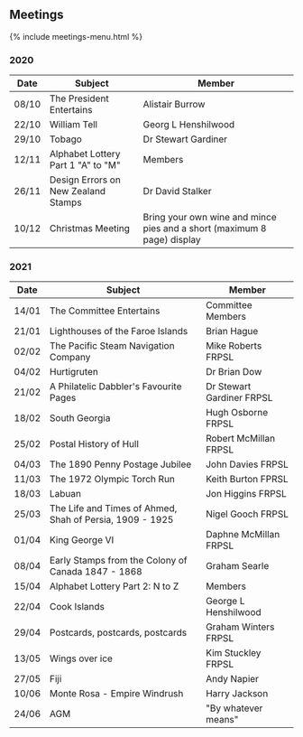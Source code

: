 ## Meetings

{% include meetings-menu.html %}

### 2020

Date  | Subject | Member
----- | ------- | ------
08/10 | The President Entertains | Alistair Burrow
22/10 | William Tell | Georg L Henshilwood
29/10 | Tobago | Dr Stewart Gardiner
12/11 | Alphabet Lottery Part 1 "A" to "M" | Members
26/11 | Design Errors on New Zealand Stamps | Dr David Stalker
10/12 | Christmas Meeting | Bring your own wine and mince pies and a short (maximum 8 page) display

### 2021

Date  | Subject | Member
----- | ------- | ------
14/01 | The Committee Entertains | Committee Members
21/01 | Lighthouses of the Faroe Islands | Brian Hague
02/02 | The Pacific Steam Navigation Company | Mike Roberts FRPSL
04/02 | Hurtigruten | Dr Brian Dow
21/02 | A Philatelic Dabbler's Favourite Pages | Dr Stewart Gardiner FRPSL
18/02 | South Georgia | Hugh Osborne FRPSL
25/02 | Postal History of Hull | Robert McMillan FRPSL
04/03 | The 1890 Penny Postage Jubilee | John Davies FRPSL
11/03 | The 1972 Olympic Torch Run | Keith Burton FPRSL
18/03 | Labuan | Jon Higgins FRPSL
25/03 | The Life and Times of Ahmed, Shah of Persia, 1909 - 1925 | Nigel Gooch FRPSL
01/04 | King George VI | Daphne McMillan FRPSL
08/04 | Early Stamps from the Colony of Canada 1847 - 1868 | Graham Searle
15/04 | Alphabet Lottery Part 2: N to Z | Members
22/04 | Cook Islands | George L Henshilwood
29/04 | Postcards, postcards, postcards | Graham Winters FRPSL
13/05 | Wings over ice | Kim Stuckley FRPSL
27/05 | Fiji | Andy Napier
10/06 | Monte Rosa - Empire Windrush | Harry Jackson
24/06 | AGM | "By whatever means"